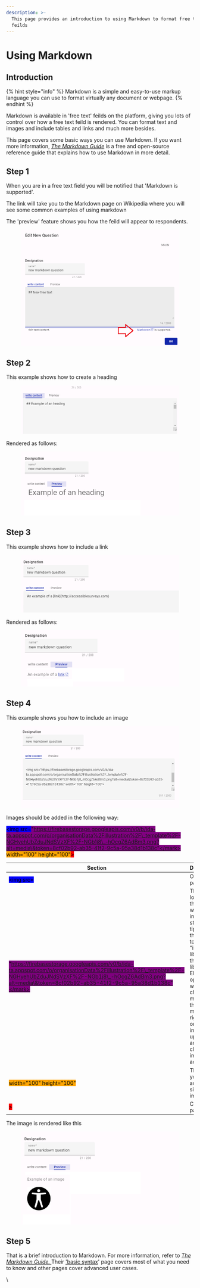 ```yaml
---
description: >-
  This page provides an introduction to using Markdown to format free text
  feilds
---
```


# Using Markdown

## Introduction

{% hint style="info" %}
Markdown is a simple and easy-to-use markup language you can use to format virtually any document or webpage.
{% endhint %}

Markdown is available in 'free text' feilds on the platform, giving you lots of control over how a free text feild is rendered.  You can format text and images and include tables and links and much more besides.

This page covers some basic ways you can use Markdown.  If you want more information, [_The Markdown Guide_](https://www.markdownguide.org/) is a free and open-source reference guide that explains how to use Markdown in more detail. &#x20;

## Step 1

When you are in a free text field you will be notified that 'Markdown is supported'.  &#x20;

The link will take you to the Markdown page on Wikipedia where you will see some common examples of using markdown

The 'preview' feature shows you how the feild will appear to respondents.

<figure><img src="../../../.gitbook/assets/image (1) (3).png" alt=""><figcaption></figcaption></figure>

## Step 2

This example shows how to create a heading

<figure><img src="../../../.gitbook/assets/image (11).png" alt=""><figcaption></figcaption></figure>

Rendered as follows:

<figure><img src="../../../.gitbook/assets/image (10).png" alt=""><figcaption></figcaption></figure>

## Step 3

This example shows how to include a link

<figure><img src="../../../.gitbook/assets/image (6).png" alt=""><figcaption></figcaption></figure>

Rendered as follows:

<figure><img src="../../../.gitbook/assets/image (5).png" alt=""><figcaption></figcaption></figure>

## Step 4

This example shows you how to include an image

<figure><img src="../../../.gitbook/assets/image (23) (1).png" alt=""><figcaption></figcaption></figure>

Images should be added in the following way:

<mark style="background-color:blue;">\<img src=</mark><mark style="background-color:purple;">"https://firebasestorage.googleapis.com/v0/b/ida-ta.appspot.com/o/organisationData%2Fillustration%2F\_template%2F-NGHyehUbZduJNdSVzXF%2F-NGb1j8\_-hOcgZ6AdBm3.png?alt=media\&token=8cf02b92-ab35-41f2-9c5a-95a38d1b138c"</mark> <mark style="background-color:orange;">width="100" height="100"</mark><mark style="background-color:red;">></mark>

| Section                                                                                                                                                                                                                                                                | Description                                                                                                                                                                                                                                                          |
| ---------------------------------------------------------------------------------------------------------------------------------------------------------------------------------------------------------------------------------------------------------------------- | -------------------------------------------------------------------------------------------------------------------------------------------------------------------------------------------------------------------------------------------------------------------- |
| <mark style="background-color:blue;">\<img src=</mark>                                                                                                                                                                                                                 | Opening parenthesis                                                                                                                                                                                                                                                  |
| <mark style="background-color:purple;">"https://firebasestorage.googleapis.com/v0/b/ida-ta.appspot.com/o/organisationData%2Fillustration%2F\_template%2F-NGHyehUbZduJNdSVzXF%2F-NGb1j8\_-hOcgZ6AdBm3.png?alt=media\&token=8cf02b92-ab35-41f2-9c5a-95a38d1b138c"</mark> | The location on the web where the image is stored.  A tip is to add the image to the "image library" (or the image library for ER, which opens when you choose a media from the ER menu), right click on the image once uploaded and then click "copy image address" |
| <mark style="background-color:orange;">width="100" height="100"</mark>                                                                                                                                                                                                 | This allows you to adjust the size of your image                                                                                                                                                                                                                     |
| <mark style="background-color:red;">></mark>                                                                                                                                                                                                                           | Closing parenthesis                                                                                                                                                                                                                                                  |

&#x20;The image is rendered like this

<figure><img src="../../../.gitbook/assets/image (1) (1) (2).png" alt=""><figcaption></figcaption></figure>

## Step 5

That is a brief introduction to Markdown.  For more information, refer to [_The Markdown Guide._  ](https://www.markdownguide.org/)Their ['basic syntax](https://www.markdownguide.org/basic-syntax/)' page covers most of what you need to know and other pages cover advanced user cases. &#x20;

\
